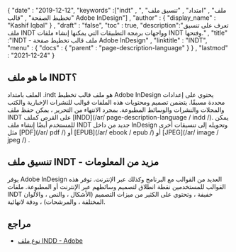 {
  "date" : "2019-12-12",
  "keywords" :["indt" , "ملف" , "امتداد" , "تنسيق ملف" , "تخطيط الصفحة" , "قالب Adobe InDesign"] ,
  "author" : {
    "display_name" : "Kashif Iqbal"
} ,
  "draft" : "false",
  "toc" : true,
  "description":"تعرف على تنسيق ملف INDT وواجهات برمجة التطبيقات التي يمكنها إنشاء ملفات INDT وفتحها." ,
  "title" :"INDT - ملف قالب تخطيط صفحة Adobe InDesign" ,
  "linktitle" : "INDT",
  "menu" : {
    "docs" : {
      "parent" : "page-description-language"
}
} ,
  "lastmod" : "2021-12-24"
}

## ما هو ملف INDT؟

الملف بامتداد .indt هو ملف قالب تخطيط Adobe InDesign يحتوي على إعدادات محددة مسبقًا. يتضمن تصميم ومحتويات هذه الملفات قوالب للنشرات الإخبارية والكتب والمجلات والنشرات والوسائط المطبوعة. بمجرد الانتهاء من التحرير ، يمكن حفظ ملف INDT على القرص كملف [INDD](/ar/ page-description-language / indd /). يمكن للمستخدم أيضًا إنشاء ملف INDT جديد من داخل InDesign وتحويله إلى تنسيقات أخرى مثل [PDF](/ar/ pdf /) أو [EPUB](/ar/ ebook / epub /) أو [JPEG](/ar/ image / jpeg /) .

## تنسيق ملف INDT - مزيد من المعلومات

يوفر Adobe InDesign العديد من القوالب مع البرنامج وكذلك عبر الإنترنت. توفر هذه القوالب للمستخدمين نقطة انطلاق لتصميم وسائطهم عبر الإنترنت أو المطبوعة. ملفات INDT خفيفة ، وتحتوي على الكثير من ميزات التصميم (الأشكال ، والنص ، والألوان المختلفة ، والمرشحات) ، ودقة لانهائية.

## مراجع

* [نوع ملف INDD - Adobe](https://www.adobe.com/creativecloud/file-types/image/vector/indd-file.html)

